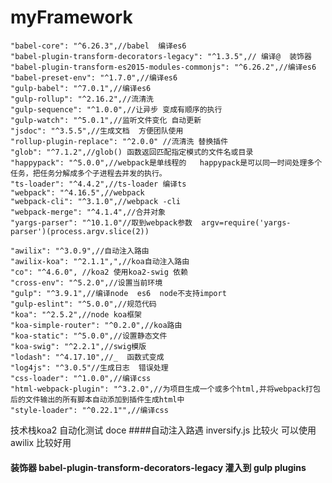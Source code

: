 # myFramework
    "babel-core": "^6.26.3",//babel  编译es6
    "babel-plugin-transform-decorators-legacy": "^1.3.5",// 编译@  装饰器
    "babel-plugin-transform-es2015-modules-commonjs": "^6.26.2",//编译es6
    "babel-preset-env": "^1.7.0",//编译es6
    "gulp-babel": "^7.0.1",//编译es6
    "gulp-rollup": "^2.16.2",//流清洗
    "gulp-sequence": "^1.0.0",//让异步 变成有顺序的执行
    "gulp-watch": "^5.0.1",//监听文件变化 自动更新
    "jsdoc": "^3.5.5",//生成文档  方便团队使用
    "rollup-plugin-replace": "^2.0.0" //流清洗 替换插件
    "glob": "^7.1.2",//glob() 函数返回匹配指定模式的文件名或目录
    "happypack": "^5.0.0",//webpack是单线程的   happypack是可以同一时间处理多个任务，把任务分解成多个子进程去并发的执行。
    "ts-loader": "^4.4.2",//ts-loader 编译ts
    "webpack": "^4.16.5",//webpack
    "webpack-cli": "^3.1.0",//webpack -cli
    "webpack-merge": "^4.1.4",//合并对象
    "yargs-parser": "^10.1.0"//取到webpack参数  argv=require('yargs-parser')(process.argv.slice(2))

    "awilix": "^3.0.9",//自动注入路由
    "awilix-koa": "^2.1.1",",//koa自动注入路由
    "co": "^4.6.0", //koa2 使用koa2-swig 依赖
    "cross-env": "^5.2.0",//设置当前环境
    "gulp": "^3.9.1",//编译node  es6  node不支持import
    "gulp-eslint": "^5.0.0",//规范代码
    "koa": "^2.5.2",//node koa框架
    "koa-simple-router": "^0.2.0",//koa路由
    "koa-static": "^5.0.0",//设置静态文件
    "koa-swig": "^2.2.1",//swig模版
    "lodash": "^4.17.10",//_  函数式变成
    "log4js": "^3.0.5"//生成日志  错误处理
    "css-loader": "^1.0.0",//编译css
    "html-webpack-plugin": "^3.2.0",//为项目生成一个或多个html,并将webpack打包后的文件输出的所有脚本自动添加到插件生成html中
    "style-loader": "^0.22.1"",//编译css



技术栈koa2  自动化测试  doce 
####自动注入路遇  inversify.js  比较火
    可以使用   awilix 比较好用

####  装饰器  babel-plugin-transform-decorators-legacy   灌入到 gulp plugins